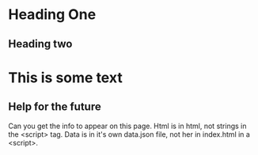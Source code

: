 # Heading One

## Heading two

This is some text
===========

Help for the future
------------

Can you get the info to appear on this page. Html is in html, not strings in the &lt;script&gt; tag. Data is in it's own data.json file, not her in index.html in a &lt;script&gt;.
